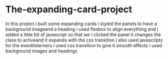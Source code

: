 # The-expanding-card-project
In this project i built some expanding cards i styled the panels to have a background imageand a heading i
used flexbox to align everything and i added a little bit of javascript so that we i clicked the panel it changes the class to activeand it expands with the css transition
i also used javascripts for the eventlisterners i used css transition to give it smooth effects
i used background images and headings
